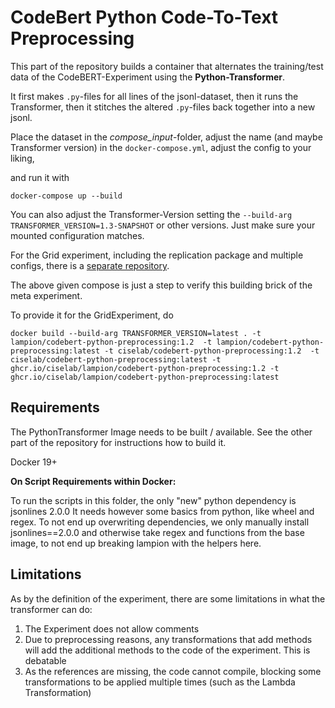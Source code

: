 # CodeBert Python Code-To-Text Preprocessing 

This part of the repository builds a container that alternates the training/test data of the CodeBERT-Experiment using the **Python-Transformer**. 

It first makes `.py`-files for all lines of the jsonl-dataset, 
then it runs the Transformer, 
then it stitches the altered `.py`-files back together into a new jsonl.

Place the dataset in the *compose_input*-folder, 
adjust the name (and maybe Transformer version) in the `docker-compose.yml`, 
adjust the config to your liking, 

and run it with 

```
docker-compose up --build
```

You can also adjust the Transformer-Version setting the `--build-arg TRANSFORMER_VERSION=1.3-SNAPSHOT` or other versions. Just make sure your mounted configuration matches. 

For the Grid experiment, including the replication package and multiple configs, there is a [separate repository](../grid-experiment). 

The above given compose is just a step to verify this building brick of the meta experiment.    

To provide it for the GridExperiment, do 

```
docker build --build-arg TRANSFORMER_VERSION=latest . -t lampion/codebert-python-preprocessing:1.2  -t lampion/codebert-python-preprocessing:latest -t ciselab/codebert-python-preprocessing:1.2  -t ciselab/codebert-python-preprocessing:latest -t ghcr.io/ciselab/lampion/codebert-python-preprocessing:1.2 -t ghcr.io/ciselab/lampion/codebert-python-preprocessing:latest
```

## Requirements

The PythonTransformer Image needs to be built / available.
See the other part of the repository for instructions how to build it.

Docker 19+

**On Script Requirements within Docker:**

To run the scripts in this folder, the only "new" python dependency is jsonlines 2.0.0
It needs however some basics from python, like wheel and regex. 
To not end up overwriting dependencies, we only manually install jsonlines==2.0.0 and otherwise take regex and functions 
from the base image, to not end up breaking lampion with the helpers here.

## Limitations

As by the definition of the experiment, there are some limitations in what the transformer can do: 

1. The Experiment does not allow comments
2. Due to preprocessing reasons, any transformations that add methods will add the additional methods to the code of the experiment. This is debatable
3. As the references are missing, the code cannot compile, blocking some transformations to be applied multiple times (such as the Lambda Transformation)

